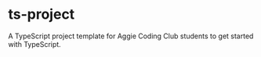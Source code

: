 # ts-project
A TypeScript project template for Aggie Coding Club students to get started with TypeScript.
